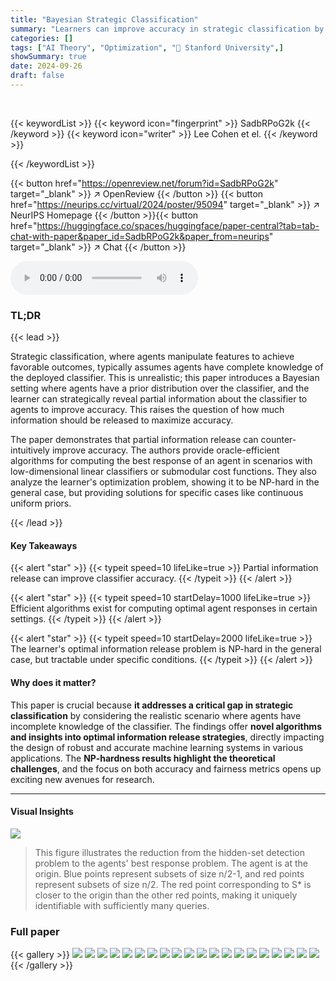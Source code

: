 ```yaml
---
title: "Bayesian Strategic Classification"
summary: "Learners can improve accuracy in strategic classification by selectively revealing partial classifier information to agents, strategically guiding agent behavior and maximizing accuracy."
categories: []
tags: ["AI Theory", "Optimization", "🏢 Stanford University",]
showSummary: true
date: 2024-09-26
draft: false
---
```


<br>

{{< keywordList >}}
{{< keyword icon="fingerprint" >}} SadbRPoG2k {{< /keyword >}}
{{< keyword icon="writer" >}} Lee Cohen et el. {{< /keyword >}}
 
{{< /keywordList >}}

{{< button href="https://openreview.net/forum?id=SadbRPoG2k" target="_blank" >}}
↗ OpenReview
{{< /button >}}
{{< button href="https://neurips.cc/virtual/2024/poster/95094" target="_blank" >}}
↗ NeurIPS Homepage
{{< /button >}}{{< button href="https://huggingface.co/spaces/huggingface/paper-central?tab=tab-chat-with-paper&paper_id=SadbRPoG2k&paper_from=neurips" target="_blank" >}}
↗ Chat
{{< /button >}}



<audio controls>
    <source src="https://ai-paper-reviewer.com/SadbRPoG2k/podcast.wav" type="audio/wav">
    Your browser does not support the audio element.
</audio>


### TL;DR


{{< lead >}}

Strategic classification, where agents manipulate features to achieve favorable outcomes, typically assumes agents have complete knowledge of the deployed classifier. This is unrealistic; this paper introduces a Bayesian setting where agents have a prior distribution over the classifier, and the learner can strategically reveal partial information about the classifier to agents to improve accuracy. This raises the question of how much information should be released to maximize accuracy. 

The paper demonstrates that partial information release can counter-intuitively improve accuracy. The authors provide oracle-efficient algorithms for computing the best response of an agent in scenarios with low-dimensional linear classifiers or submodular cost functions.  They also analyze the learner's optimization problem, showing it to be NP-hard in the general case, but providing solutions for specific cases like continuous uniform priors.

{{< /lead >}}


#### Key Takeaways

{{< alert "star" >}}
{{< typeit speed=10 lifeLike=true >}} Partial information release can improve classifier accuracy. {{< /typeit >}}
{{< /alert >}}

{{< alert "star" >}}
{{< typeit speed=10 startDelay=1000 lifeLike=true >}} Efficient algorithms exist for computing optimal agent responses in certain settings. {{< /typeit >}}
{{< /alert >}}

{{< alert "star" >}}
{{< typeit speed=10 startDelay=2000 lifeLike=true >}} The learner's optimal information release problem is NP-hard in the general case, but tractable under specific conditions. {{< /typeit >}}
{{< /alert >}}

#### Why does it matter?
This paper is crucial because **it addresses a critical gap in strategic classification** by considering the realistic scenario where agents have incomplete knowledge of the classifier.  The findings offer **novel algorithms and insights into optimal information release strategies**, directly impacting the design of robust and accurate machine learning systems in various applications.  The **NP-hardness results highlight the theoretical challenges**,  and the focus on both accuracy and fairness metrics opens up exciting new avenues for research.

------
#### Visual Insights



![](https://ai-paper-reviewer.com/SadbRPoG2k/figures_14_1.jpg)

> This figure illustrates the reduction from the hidden-set detection problem to the agents' best response problem.  The agent is at the origin. Blue points represent subsets of size n/2-1, and red points represent subsets of size n/2.  The red point corresponding to S* is closer to the origin than the other red points, making it uniquely identifiable with sufficiently many queries.







### Full paper

{{< gallery >}}
<img src="https://ai-paper-reviewer.com/SadbRPoG2k/1.png" class="grid-w50 md:grid-w33 xl:grid-w25" />
<img src="https://ai-paper-reviewer.com/SadbRPoG2k/2.png" class="grid-w50 md:grid-w33 xl:grid-w25" />
<img src="https://ai-paper-reviewer.com/SadbRPoG2k/3.png" class="grid-w50 md:grid-w33 xl:grid-w25" />
<img src="https://ai-paper-reviewer.com/SadbRPoG2k/4.png" class="grid-w50 md:grid-w33 xl:grid-w25" />
<img src="https://ai-paper-reviewer.com/SadbRPoG2k/5.png" class="grid-w50 md:grid-w33 xl:grid-w25" />
<img src="https://ai-paper-reviewer.com/SadbRPoG2k/6.png" class="grid-w50 md:grid-w33 xl:grid-w25" />
<img src="https://ai-paper-reviewer.com/SadbRPoG2k/7.png" class="grid-w50 md:grid-w33 xl:grid-w25" />
<img src="https://ai-paper-reviewer.com/SadbRPoG2k/8.png" class="grid-w50 md:grid-w33 xl:grid-w25" />
<img src="https://ai-paper-reviewer.com/SadbRPoG2k/9.png" class="grid-w50 md:grid-w33 xl:grid-w25" />
<img src="https://ai-paper-reviewer.com/SadbRPoG2k/10.png" class="grid-w50 md:grid-w33 xl:grid-w25" />
<img src="https://ai-paper-reviewer.com/SadbRPoG2k/11.png" class="grid-w50 md:grid-w33 xl:grid-w25" />
<img src="https://ai-paper-reviewer.com/SadbRPoG2k/12.png" class="grid-w50 md:grid-w33 xl:grid-w25" />
<img src="https://ai-paper-reviewer.com/SadbRPoG2k/13.png" class="grid-w50 md:grid-w33 xl:grid-w25" />
<img src="https://ai-paper-reviewer.com/SadbRPoG2k/14.png" class="grid-w50 md:grid-w33 xl:grid-w25" />
<img src="https://ai-paper-reviewer.com/SadbRPoG2k/15.png" class="grid-w50 md:grid-w33 xl:grid-w25" />
<img src="https://ai-paper-reviewer.com/SadbRPoG2k/16.png" class="grid-w50 md:grid-w33 xl:grid-w25" />
<img src="https://ai-paper-reviewer.com/SadbRPoG2k/17.png" class="grid-w50 md:grid-w33 xl:grid-w25" />
<img src="https://ai-paper-reviewer.com/SadbRPoG2k/18.png" class="grid-w50 md:grid-w33 xl:grid-w25" />
<img src="https://ai-paper-reviewer.com/SadbRPoG2k/19.png" class="grid-w50 md:grid-w33 xl:grid-w25" />
<img src="https://ai-paper-reviewer.com/SadbRPoG2k/20.png" class="grid-w50 md:grid-w33 xl:grid-w25" />
{{< /gallery >}}
